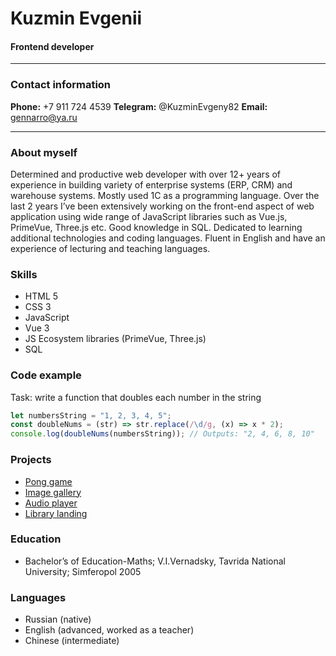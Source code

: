# Kuzmin Evgenii
#### **Frontend developer**

---

### Contact information

 **Phone:** +7 911 724 4539
 **Telegram:** @KuzminEvgeny82
 **Email:** gennarro@ya.ru

---

### About myself
Determined and productive web developer with over 12+ years of experience in building variety of enterprise systems (ERP, CRM) and warehouse systems.  Mostly used 1C as a programming language. Over the last 2 years I’ve been extensively working on the front-end aspect of web application using wide range of JavaScript libraries such as Vue.js, PrimeVue, Three.js etc. Good knowledge in SQL. Dedicated to learning additional technologies and coding languages. Fluent in English and have an experience of lecturing and teaching languages.

### Skills
* HTML 5
* CSS 3
* JavaScript
* Vue 3
* JS Ecosystem libraries (PrimeVue, Three.js)
* SQL

### Code example
Task: write a function that doubles each number in the string
```javascript
let numbersString = "1, 2, 3, 4, 5";
const doubleNums = (str) => str.replace(/\d/g, (x) => x * 2);
console.log(doubleNums(numbersString)); // Outputs: "2, 4, 6, 8, 10"
```

 ### Projects
  * [Pong game](https://eugenekuzmin-random-game.netlify.app)
  * [Image gallery](https://eugenekuzmin-image-gallery.netlify.app)
  * [Audio player](https://eugenekuzmin-audio-player.netlify.app)
  * [Library landing](https://eugenekuzmin-library-part3.netlify.app)

  ### Education
 * Bachelor’s of Education-Maths; V.I.Vernadsky, Tavrida National University; Simferopol 2005

### Languages
* Russian (native)
* English (advanced, worked as a teacher)
* Chinese (intermediate)